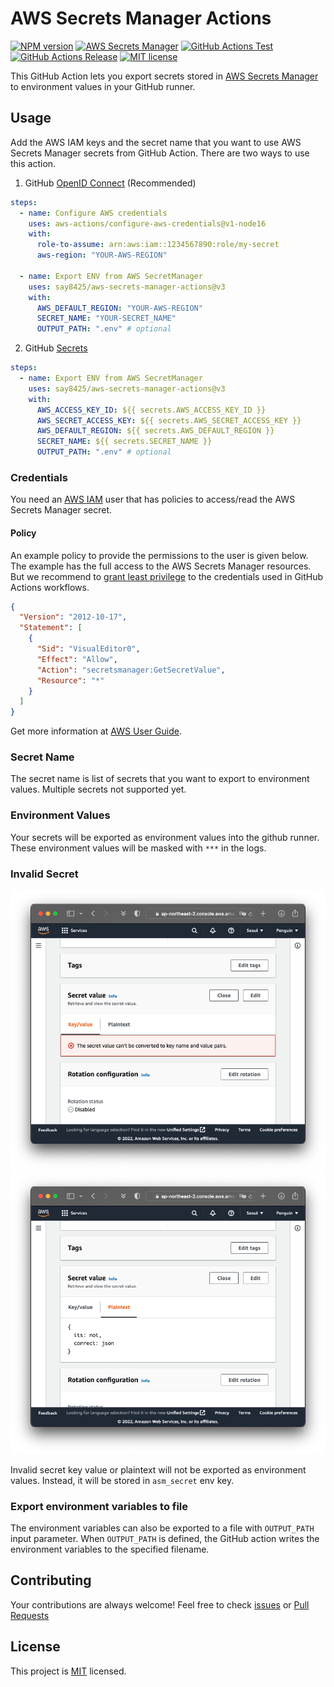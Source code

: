 # AWS Secrets Manager Actions

[![NPM version](https://img.shields.io/npm/v/aws-secrets-manager-actions?color=cb3837&logo=npm)](https://www.npmjs.com/package/aws-secrets-manager-actions)
[![AWS Secrets Manager](https://img.shields.io/badge/AWS-Secrets_Manager-FF9900?logo=Amazon+AWS&logoColor=FF9900)](https://aws.amazon.com/secrets-manager)
[![GitHub Actions Test](https://github.com/say8425/aws-secrets-manager-actions/workflows/Test/badge.svg)](https://github.com/say8425/aws-secrets-manager-actions/actions?query=workflow%3ATest)
[![GitHub Actions Release](https://github.com/say8425/aws-secrets-manager-actions/workflows/Release/badge.svg)](https://github.com/say8425/aws-secrets-manager-actions/actions?query=workflow%3ARelease)
[![MIT license](https://img.shields.io/badge/license-MIT-blue.svg)](https://github.com/say8425/aws-secrets-manager-actions/blob/master/LICENSE)

This GitHub Action lets you export secrets stored in [AWS Secrets Manager](https://aws.amazon.com/secrets-manager) to environment values in your GitHub runner.

## Usage

Add the AWS IAM keys and the secret name that you want to use AWS Secrets Manager secrets from GitHub Action. There are two ways to use this action.

1. GitHub [OpenID Connect](https://docs.github.com/en/actions/deployment/security-hardening-your-deployments/configuring-openid-connect-in-amazon-web-services) (Recommended)

```yaml
steps:
  - name: Configure AWS credentials
    uses: aws-actions/configure-aws-credentials@v1-node16
    with:
      role-to-assume: arn:aws:iam::1234567890:role/my-secret
      aws-region: "YOUR-AWS-REGION"

  - name: Export ENV from AWS SecretManager
    uses: say8425/aws-secrets-manager-actions@v3
    with:
      AWS_DEFAULT_REGION: "YOUR-AWS-REGION"
      SECRET_NAME: "YOUR-SECRET_NAME"
      OUTPUT_PATH: ".env" # optional
```

2. GitHub [Secrets](https://docs.github.com/en/actions/security-guides/encrypted-secrets)

```yaml
steps:
  - name: Export ENV from AWS SecretManager
    uses: say8425/aws-secrets-manager-actions@v3
    with:
      AWS_ACCESS_KEY_ID: ${{ secrets.AWS_ACCESS_KEY_ID }}
      AWS_SECRET_ACCESS_KEY: ${{ secrets.AWS_SECRET_ACCESS_KEY }}
      AWS_DEFAULT_REGION: ${{ secrets.AWS_DEFAULT_REGION }}
      SECRET_NAME: ${{ secrets.SECRET_NAME }}
      OUTPUT_PATH: ".env" # optional
```

### Credentials

You need an [AWS IAM](https://aws.amazon.com/iam) user that has policies to access/read the AWS Secrets Manager secret.

#### Policy

An example policy to provide the permissions to the user is given below. The example has the full access to the AWS Secrets Manager resources.
But we recommend to [grant least privilege](https://docs.aws.amazon.com/IAM/latest/UserGuide/best-practices.html#grant-least-privilege) to the credentials used in GitHub Actions workflows.

```json
{
  "Version": "2012-10-17",
  "Statement": [
    {
      "Sid": "VisualEditor0",
      "Effect": "Allow",
      "Action": "secretsmanager:GetSecretValue",
      "Resource": "*"
    }
  ]
}
```

Get more information at [AWS User Guide](https://docs.aws.amazon.com/secretsmanager/latest/userguide/auth-and-access_identity-based-policies.html#permissions_grant-get-secret-value-to-one-secret).

### Secret Name

The secret name is list of secrets that you want to export to environment values. Multiple secrets not supported yet.

### Environment Values

Your secrets will be exported as environment values into the github runner.
These environment values will be masked with `***` in the logs.

### Invalid Secret

![Invalid Secret Key Value](docs/invalid%20secret%20key%20value.png)
![Invalid Secret Plaintext](docs/invalid%20secret%20plaintext.png)

Invalid secret key value or plaintext will not be exported as environment values.
Instead, it will be stored in `asm_secret` env key.

### Export environment variables to file

The environment variables can also be exported to a file with `OUTPUT_PATH` input parameter.
When `OUTPUT_PATH` is defined, the GitHub action writes the environment variables to the specified filename.

## Contributing

Your contributions are always welcome!
Feel free to check [issues](https://github.com/say8425/aws-secrets-manager-action/issues)
or [Pull Requests](https://github.com/say8425/aws-secrets-manager-actions/pulls)

## License

This project is [MIT](https://github.com/say8425/aws-secrets-manager-action/blob/master/LICENSE) licensed.

